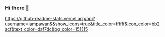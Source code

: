 ### Hi there 👋

<!--
**GeoSyOG/GeoSyOG** is a ✨ _special_ ✨ repository because its `README.md` (this file) appears on your GitHub profile.

Here are some ideas to get you started:

- 🔭 I’m currently working on nothing.
- 🌱 I’m currently learning javascript.
- 🤔 I’m looking for help with nothing.
- 😄 Pronouns: he/him
- ⚡ Fun fact: I dont know why i make this.
-->

https://github-readme-stats.vercel.app/api?username=iampawan&&show_icons=true&title_color=ffffff&icon_color=bb2acf&text_color=daf7dc&bg_color=151515
